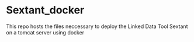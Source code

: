 # Sextant_docker
This repo hosts the files neccessary to deploy the Linked Data Tool Sextant on a tomcat server using docker
